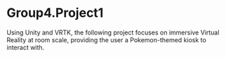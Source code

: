# Group4.Project1
 Using Unity and VRTK, the following project focuses on immersive Virtual Reality at room scale, providing the user a Pokemon-themed kiosk to interact with.
